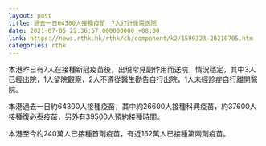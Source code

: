 ```yaml
---
layout: post
title: 過去一日64300人接種疫苗　7人打針後需送院
date: 2021-07-05 22:36:57.000000000 +08:00
link: https://news.rthk.hk/rthk/ch/component/k2/1599323-20210705.htm
categories: rthk
---
```


本港昨日有7人在接種新冠疫苗後，出現常見副作用而送院，情況穩定，其中3人已經出院，1人留院觀察，2人不遵從醫生勸告自行出院，1人未經診症自行離開醫院。

本港過去一日約64300人接種疫苗，其中約26600人接種科興疫苗，約37600人接種復必泰疫苗，另外有39500人預約接種時間。

本港至今約240萬人已接種首劑疫苗，有近162萬人已接種第兩劑疫苗。
